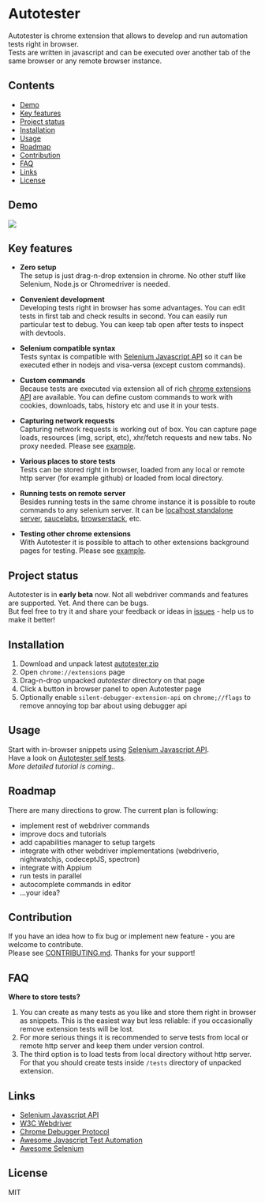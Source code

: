 # Autotester
Autotester is chrome extension that allows to develop and run automation tests right in browser.  
Tests are written in javascript and can be executed over another tab of the same browser or any remote browser instance.

## Contents
* [Demo](#demo)
* [Key features](#key-features)
* [Project status](#project-status)
* [Installation](#installation)
* [Usage](#usage)
* [Roadmap](#roadmap)
* [Contribution](#contribution)
* [FAQ](#faq)
* [Links](#links)
* [License](#license)

## Demo 
<img src="https://vitalets.github.io/autotester/autotester-demo.gif"/>

## Key features
* **Zero setup**  
  The setup is just drag-n-drop extension in chrome. No other stuff like Selenium, Node.js or Chromedriver is needed.
   
* **Convenient development**  
  Developing tests right in browser has some advantages. You can edit tests in first tab and check results in second.
  You can easily run particular test to debug. You can keep tab open after tests to inspect with devtools.

* **Selenium compatible syntax**  
  Tests syntax is compatible with [Selenium Javascript API](http://seleniumhq.github.io/selenium/docs/api/javascript/index.html)
  so it can be executed ether in nodejs and visa-versa (except custom commands).

* **Custom commands**  
  Because tests are executed via extension all of rich [chrome extensions API](https://developer.chrome.com/extensions/api_index)
  are available. You can define custom commands to work with cookies, downloads, tabs, history etc and use it in your tests.

* **Capturing network requests**  
  Capturing network requests is working out of box. You can capture page loads, resources (img, script, etc),
  xhr/fetch requests and new tabs. No proxy needed. Please see [example](test/specs/extras/collect_network_requests_test.js).

* **Various places to store tests**  
  Tests can be stored right in browser, loaded from any local or remote http server (for example github) or loaded from local directory. 

* **Running tests on remote server**  
  Besides running tests in the same chrome instance it is possible to route commands to any selenium server.
  It can be [localhost standalone server](https://www.npmjs.com/package/selenium-standalone),
  [saucelabs](https://saucelabs.com), [browserstack](https://www.browserstack.com), etc.

* **Testing other chrome extensions**  
  With Autotester it is possible to attach to other extensions background pages for testing.
  Please see [example](test/specs/extras/extension_switching_test.js).

## Project status
Autotester is in **early beta** now. Not all webdriver commands and features are supported. Yet. And there can be bugs.   
But feel free to try it and share your feedback or ideas in [issues](issues) - help us to make it better!

## Installation
1. Download and unpack latest [autotester.zip](https://vitalets.github.io/autotester/releases/autotester.zip)
2. Open `chrome://extensions` page
3. Drag-n-drop unpacked *autotester* directory on that page
4. Click `A` button in browser panel to open Autotester page
5. Optionally enable `silent-debugger-extension-api` on `chrome;//flags` 
to remove annoying top bar about using debugger api

## Usage
Start with in-browser snippets using [Selenium Javascript API](http://seleniumhq.github.io/selenium/docs/api/javascript/index.html).  
Have a look on [Autotester self tests](test/specs).  
*More detailed tutorial is coming..*

## Roadmap
There are many directions to grow. The current plan is following:

* implement rest of webdriver commands
* improve docs and tutorials
* add capabilities manager to setup targets
* integrate with other webdriver implementations (webdriverio, nightwatchjs, codeceptJS, spectron)
* integrate with Appium
* run tests in parallel
* autocomplete commands in editor
* ...your idea?

## Contribution
If you have an idea how to fix bug or implement new feature - you are welcome to contribute.  
Please see [CONTRIBUTING.md](CONTRIBUTING.md). Thanks for your support!

## FAQ
**Where to store tests?**
1. You can create as many tests as you like and store them right in browser as snippets.
This is the easiest way but less reliable: if you occasionally remove extension tests will be lost.
2. For more serious things it is recommended to serve tests from local or remote http server
and keep them under version control.
3. The third option is to load tests from local directory without http server.
For that you should create tests inside `/tests` directory of unpacked extension.

## Links
* [Selenium Javascript API](http://seleniumhq.github.io/selenium/docs/api/javascript/index.html)
* [W3C Webdriver](https://w3c.github.io/webdriver/webdriver-spec.html)
* [Chrome Debugger Protocol](https://chromedevtools.github.io/debugger-protocol-viewer/1-1/)
* [Awesome Javascript Test Automation](https://github.com/atinfo/awesome-test-automation/blob/master/javascript-test-automation.md)
* [Awesome Selenium](https://github.com/christian-bromann/awesome-selenium)

## License
MIT
